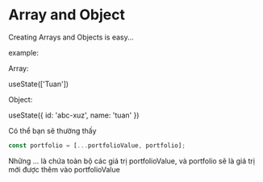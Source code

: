 # Array and Object

Creating Arrays and Objects is easy...

example:

Array:

useState(['Tuan'])

Object:

useState({
id: 'abc-xuz',
name: 'tuan'
})

Có thể bạn sẽ thường thấy

```js
const portfolio = [...portfolioValue, portfolio];
```

Những ... là chứa toàn bộ các giá trị portfolioValue, và portfolio sẽ là giá trị mới được thêm vào portfolioValue
